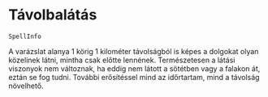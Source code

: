 # Távolbalátás

`SpellInfo`

A varázslat alanya 1 körig 1 kilométer távolságból is képes a dolgokat olyan közelinek látni, mintha csak előtte lennének. Természetesen a látási viszonyok nem változnak, ha eddig nem látott a sötétben vagy a falakon át, eztán se fog tudni. További erősítéssel mind az időrtartam, mind a távolság növelhető.

